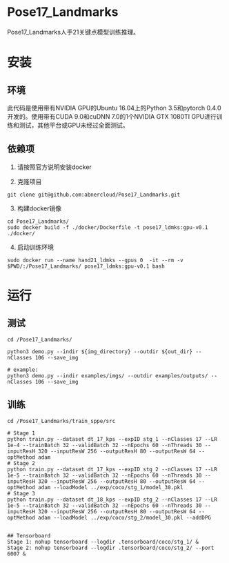 # Pose17_Landmarks
Pose17_Landmarks人手21关键点模型训练推理。


# 安装

## 环境

此代码是使用带有NVIDIA GPU的Ubuntu 16.04上的Python 3.5和pytorch 0.4.0开发的。使用带有CUDA 9.0和cuDNN 7.0的1个NVIDIA GTX 1080TI GPU进行训练和测试，其他平台或GPU未经过全面测试。

## 依赖项

1. 请按照官方说明安装docker

2. 克隆项目

```
git clone git@github.com:abnercloud/Pose17_Landmarks.git
```

3. 构建docker镜像

```
cd Pose17_Landmarks/
sudo docker build -f ./docker/Dockerfile -t pose17_ldmks:gpu-v0.1 ./docker/
```

4. 启动训练环境

```
sudo docker run --name hand21_ldmks --gpus 0  -it --rm -v $PWD/:/Pose17_Landmarks/ pose17_ldmks:gpu-v0.1 bash
```


# 运行

## 测试

```
cd /Pose17_Landmarks/

python3 demo.py --indir ${img_directory} --outdir ${out_dir} --nClasses 106 --save_img

# example:
python3 demo.py --indir examples/imgs/ --outdir examples/outputs/ --nClasses 106 --save_img
```

## 训练

```
cd /Pose17_Landmarks/train_sppe/src

# Stage 1
python train.py --dataset dt_17_kps --expID stg_1 --nClasses 17 --LR 1e-4 --trainBatch 32 --validBatch 32 --nEpochs 60 --nThreads 30 --inputResH 320 --inputResW 256 --outputResH 80 --outputResW 64 --optMethod adam
# Stage 2
python train.py --dataset dt_17_kps --expID stg_2 --nClasses 17 --LR 1e-5 --trainBatch 32 --validBatch 32 --nEpochs 60 --nThreads 30 --inputResH 320 --inputResW 256 --outputResH 80 --outputResW 64 --optMethod adam --loadModel ../exp/coco/stg_1/model_30.pkl
# Stage 3
python train.py --dataset dt_18_kps --expID stg_2 --nClasses 17 --LR 1e-5 --trainBatch 32 --validBatch 32 --nEpochs 60 --nThreads 30 --inputResH 320 --inputResW 256 --outputResH 80 --outputResW 64 --optMethod adam --loadModel ../exp/coco/stg_2/model_30.pkl --addDPG


## Tensorboard
Stage 1: nohup tensorboard --logdir .tensorboard/coco/stg_1/ &
Stage 2: nohup tensorboard --logdir .tensorboard/coco/stg_2/ --port 6007 &

```

